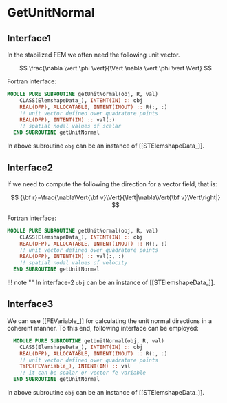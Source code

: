 # GetUnitNormal


## Interface1

In the stabilized FEM we often need the following unit vector.

$$
\frac{\nabla \vert \phi \vert}{\Vert \nabla \vert \phi \vert \Vert}
$$

Fortran interface:

```fortran
MODULE PURE SUBROUTINE getUnitNormal(obj, R, val)
    CLASS(ElemshapeData_), INTENT(IN) :: obj
    REAL(DFP), ALLOCATABLE, INTENT(INOUT) :: R(:, :)
    !! unit vector defined over quadrature points
    REAL(DFP), INTENT(IN) :: val(:)
    !! spatial nodal values of scalar
  END SUBROUTINE getUnitNormal
```

In above subroutine `obj` can be an instance of [[STElemshapeData_]].

## Interface2

If we need to compute the following the direction for a vector field, that is:

$$
{\bf r}=\frac{\nabla\Vert{\bf v}\Vert}{\left|\nabla\Vert{\bf v}\Vert\right|}
$$

Fortran interface:

```fortran
MODULE PURE SUBROUTINE getUnitNormal(obj, R, val)
    CLASS(ElemshapeData_), INTENT(IN) :: obj
    REAL(DFP), ALLOCATABLE, INTENT(INOUT) :: R(:, :)
    !! unit vector defined over quadrature points
    REAL(DFP), INTENT(IN) :: val(:, :)
    !! spatial nodal values of velocity
  END SUBROUTINE getUnitNormal
```

!!! note ""
    In interface-2 `obj` can be an instance of [[STElemshapeData_]].

## Interface3

We can use [[FEVariable_]] for calculating the unit normal directions in a coherent manner. To this end, following interface can be employed:

```fortran
  MODULE PURE SUBROUTINE getUnitNormal(obj, R, val)
    CLASS(ElemshapeData_), INTENT(IN) :: obj
    REAL(DFP), ALLOCATABLE, INTENT(INOUT) :: R(:, :)
    !! unit vector defined over quadrature points
    TYPE(FEVariable_), INTENT(IN) :: val
    !! it can be scalar or vector fe variable
  END SUBROUTINE getUnitNormal
```

In above subroutine `obj` can be an instance of [[STElemshapeData_]].
